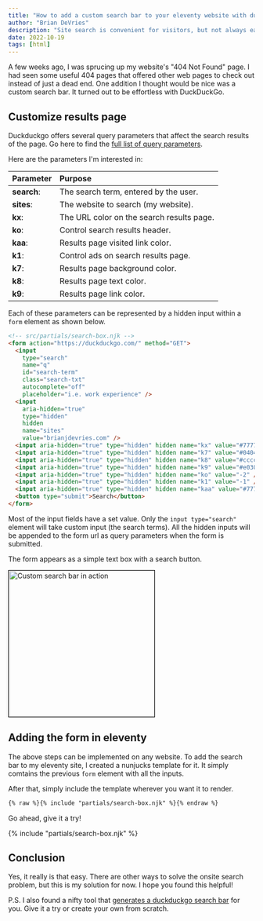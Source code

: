 ```yaml
---
title: "How to add a custom search bar to your eleventy website with duckduckgo"
author: "Brian DeVries"
description: "Site search is convenient for visitors, but not always easy to implement. Duckduckgo offers url parameters to customize the search results look and feel so you can make your own custom site search bar."
date: 2022-10-19
tags: [html]
---
```


A few weeks ago, I was sprucing up my website's "404 Not Found" page. I had seen some useful 404 pages that offered other web pages to check out instead of just a dead end. One addition I thought would be nice was a custom search bar. It turned out to be effortless with DuckDuckGo.

## Customize results page

Duckduckgo offers several query parameters that affect the search results of the page. Go here to find the [full list of query parameters](https://help.duckduckgo.com/settings/params/).

Here are the parameters I'm interested in:

| Parameter   | Purpose                                   |
| :---------- | :---------------------------------------- |
| **search**: | The search term, entered by the user.     |
| **sites**:  | The website to search (my website).       |
| **kx**:     | The URL color on the search results page. |
| **ko**:     | Control search results header.            |
| **kaa**:    | Results page visited link color.          |
| **k1**:     | Control ads on search results page.       |
| **k7**:     | Results page background color.            |
| **k8**:     | Results page text color.                  |
| **k9**:     | Results page link color.                  |

Each of these parameters can be represented by a hidden input within a `form` element as shown below.

```html
<!-- src/partials/search-box.njk -->
<form action="https://duckduckgo.com/" method="GET">
  <input
    type="search"
    name="q"
    id="search-term"
    class="search-txt"
    autocomplete="off"
    placeholder="i.e. work experience" />
  <input
    aria-hidden="true"
    type="hidden"
    hidden
    name="sites"
    value="brianjdevries.com" />
  <input aria-hidden="true" type="hidden" hidden name="kx" value="#777777" />
  <input aria-hidden="true" type="hidden" hidden name="k7" value="#040404" />
  <input aria-hidden="true" type="hidden" hidden name="k8" value="#cccccc" />
  <input aria-hidden="true" type="hidden" hidden name="k9" value="#e03021" />
  <input aria-hidden="true" type="hidden" hidden name="ko" value="-2" />
  <input aria-hidden="true" type="hidden" hidden name="k1" value="-1" />
  <input aria-hidden="true" type="hidden" hidden name="kaa" value="#777777" />
  <button type="submit">Search</button>
</form>
```

Most of the input fields have a set value. Only the `input type="search"` element will take custom input (the search terms). All the hidden inputs will be appended to the form url as query parameters when the form is submitted.

The form appears as a simple text box with a search button.

<img style="border: 1px solid black;" alt="Custom search bar in action" src="/images/live-search-bar.jpg" height="298" />

## Adding the form in eleventy

The above steps can be implemented on any website. To add the search bar to my eleventy site, I created a nunjucks template for it. It simply comtains the previous `form` element with all the inputs.

After that, simply include the template wherever you want it to render.

```html
{% raw %}{% include "partials/search-box.njk" %}{% endraw %}
```

Go ahead, give it a try!

<div class="demo" data-demo-label="search box demo">

{% include "partials/search-box.njk" %}

</div>

## Conclusion

Yes, it really is that easy. There are other ways to solve the onsite search problem, but this is my solution for now. I hope you found this helpful!

P.S. I also found a nifty tool that [generates a duckduckgo search bar](https://patdryburgh.com/blog/adding-a-custom-duckduckgo-search-bar-to-your-site/) for you. Give it a try or create your own from scratch.

